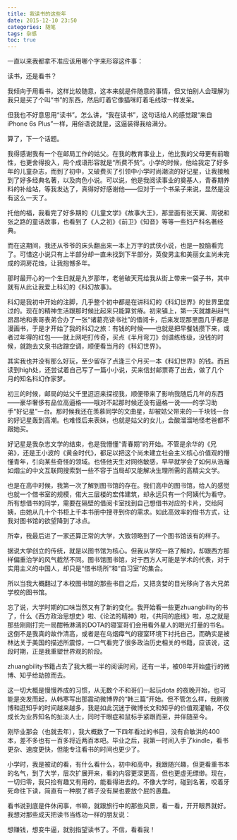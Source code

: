 ```yaml
---
title: 我读书的这些年
date: 2015-12-10 23:50
categories: 随笔
tags: 杂感
toc: true
---
```

一直以来我都拿不准应该用哪个字来形容这件事：

读书，还是看书？

我倾向于用看书，这样比较随意，这本来就是件随意的事情，但又怕别人会理解为我只是买了个叫“书”的东西，然后盯着它像猫咪盯着毛线球一样发呆。

但我也不好意思用“读书”。怎么讲，“我在读书”，这句话给人的感觉跟“来自iPhone 6s Plus”一样，用俗语说就是，这逼装得我给满分。

算了，下一个话题。

我得感谢我有一个在邮局工作的姑父。在我的教育事业上，他比我的父母更有前瞻性，也更舍得投入，用个成语形容就是“所费不赀”。小学的时候，他给我定了好多年的儿童杂志，而到了初中，又破费买了引领中小学时尚潮流的好记星，让我接触到了好多经典名著，以及肉色小说。可以说，他是我阅读事业的奠基人，青春期养料的补给站，等我发达了，真得好好感谢他——但对于一个书呆子来说，显然是没有这么一天了。

托他的福，我看完了好多期的《儿童文学》《故事大王》，那里面有张天翼、周锐和张之路的童话故事，也看到了《人之初》《前卫》《知音》等等一些妇产科名著经典。

而在这期间，我还从爷爷的床头翻出来一本上万字的武侠小说，也是一股脑看完了。可惜这小说只有上半部分却一直未找到下半部分，英俊男主和美丽女主尚未完成的洞房花烛，让我抱憾多年。

那时最开心的一个生日就是九岁那年，老爸破天荒给我从街上带来一袋子书，其中就有从此让我爱上科幻的《科幻故事》。

科幻是我初中开始的注脚，几乎整个初中都是在讲科幻的《科幻世界》的世界里度过的。现在的精神生活跟那时候比起来只能算贫瘠。初来镇上，第一天就雄赳赳气昂昂地和表哥表弟合办了一张“诸葛亮读书社”的借阅卡，后来发现那里面几乎都是漫画书，于是才开始了我的科幻之旅：有钱的时候——也就是把早餐钱攒下来，或者过年得的红包——就上网吧打传奇，买点《半月弯刀》剑谱练练级，没钱的时候，就跑去文泉书店蹭空调，顺便看当月的《科幻世界》。

其实我也并没有那么好玩，至少留存了点逢三个月买一本《科幻世界》的钱。而且读到high处，还尝试着自己写了一篇小小说，买来信封邮票寄了出去，做了几个月的知名科幻作家梦。

初三的时候，邮局的姑父千里迢迢来探视我，顺便带来了影响我随后几年的东西——豪华奢侈有品位高逼格——哦对不起那时候还没有逼格一说——的学习助手“好记星”一台。那时候我还在羡慕同学的文曲星，却被姑父带来的一千块钱一台的好记星轰到高潮。也难怪后来表妹，也就是姑父的女儿，会酸溜溜地怪老爸都不跟她买。

好记星是我杂志文学的结束，也是我懵懂“青春期”的开始。不管是余华的《兄弟》，还是王小波的《黄金时代》，都足以把这个尚未建立社会主义核心价值观的懵懂青年，引向某些奇怪的领域。也怪他天生对网络敏感，早早就学会了如何从浩瀚如烟尘的中文互联网搜索到一些不容于当局却又能解决生理所需的高精尖文学。

也是在高中时候，我第一次了解到图书馆的存在。我们高中的图书馆，给人的感觉也就一个借书室的规模，偌大三层楼的宏伟建筑，却永远只有一个阿姨代为看守。所有想借书的同学，需要在隔壁的借阅卡室找到自己想借书对应的卡片，交给阿姨，由她从几十个书柜上千本书册中搜寻到你的需求。如此高效率的借书方式，让我对图书馆的欲望降到了冰点。

所幸，我最后进了一家还算正常的大学，大致领略到了一个图书馆该有的样子。

据说大学创立的传统，就是以图书馆为核心。但我从学校一路了解的，却跟西方那样偏重治学的风气截然不同。图书馆图书馆，对于西方人可能是学术的代表，对于实用主义的中国人，却只是“借书场所”和“自习室”的集合。

所以当我大概翻过了本校图书馆的那些书目之后，又把贪婪的目光移向了各大兄弟学校的图书馆。

忘了说，大学时期的口味当然又有了新的变化。我开始看一些更zhuangbility的书了，什么《西方政治思想史》啦、《论法的精神》啦，《共同的底线》啦，总之就是那些刚刚打完一局酣畅淋漓的DOTA的寝室哥们会用看外星人的眼光打量的书名。这倒不是我真的故作清高，或者是在乌烟瘴气的寝室环境下衬托自己，而确实是被林达关于美国的描述所震惊，一口气看完了很多政治历史相关的书籍，应该说，这段时期，正是我重塑世界观的阶段。

zhuangbility书籍占去了我大概一半的阅读时间，还有一半，被08年开始盛行的微博、知乎给劫掠而去。

这一切大概是慢慢养成的习惯，从无数个不和哥们一起玩dota 的夜晚开始，也可能是突发而起，从韩寒写出那震动微博界的“韩三篇”开始。但不管怎么样，我刷微博和逛知乎的时间越来越多，我是如此沉迷于微博长文和知乎的价值观灌输，不仅成长为业界知名的扯淡人士，同时干眼症和鼠标手紧跟而至，并伴随至今。

刚毕业那会（也就去年），我大概数了一下四年看过的书目，没有俞敏洪的400本，差不多也有一百多将近两百本吧。毕业之后，我第一时间入手了kindle，看书更杂、速度更快，但能专注看书的时间也更少了。

小学时，我是被动的看，有什么看什么，初中和高中，我跟随兴趣，但更看重书本的名气，到了大学，层次扩展开来，看的内容更深更高，但也更虚无缥缈。现在，一切归零，我只捡有趣又有用的，能看得进去的。不像大学时，碰到名著，咬着牙死命往下读，简直有一种脱了裤子没有屎也要放个屁的愚蠢。

看书说到底是件休闲事，书嘛，就跟旅行中的那些风景，看一看，开开眼界就好。我想对那些成天把读书当练功一样的朋友说：

想赚钱，想变牛逼，就别指望读书了。不信，看看我！
